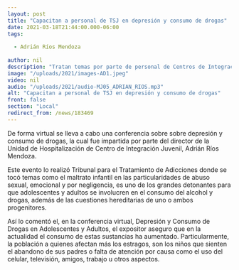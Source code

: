 ```yaml
---
layout: post
title: "Capacitan a personal de TSJ en depresión y consumo de drogas"
date: 2021-03-18T21:44:00.000-06:00
tags:
  
  - Adrián Ríos Mendoza
  
author: nil
description: "Tratan temas por parte de personal de Centros de Integración Juvenil"
image: "/uploads/2021/images-AD1.jpeg"
video: nil
audio: "/uploads/2021/audio-MJ05_ADRIAN_RIOS.mp3"
alt: "Capacitan a personal de TSJ en depresión y consumo de drogas"
front: false
section: "Local"
redirect_from: /news/183469
---
```


De forma virtual se lleva a cabo una conferencia sobre sobre depresión y consumo de drogas, la cual fue impartida por parte del director de la Unidad de Hospitalización de Centro de Integración Juvenil,  Adrián Ríos Mendoza.

Este evento lo realizó Tribunal para el Tratamiento de Adicciones donde se tocó temas como el maltrato infantil en las particularidades de abuso sexual, emocional y por negligencia, es uno de los grandes detonantes para que adolescentes y adultos se involucren en el consumo del alcohol y drogas, además de las cuestiones hereditarias de uno o ambos progenitores.

Así lo comentó el, en la conferencia virtual, Depresión y Consumo de Drogas en Adolescentes y Adultos, el expositor aseguro que en la actualidad el consumo de estas sustancias ha aumentado. Particularmente, la población a quienes afectan más los estragos, son los niños que sienten el abandono de sus padres o falta de atención por causa como el uso del celular, televisión, amigos, trabajo u otros aspectos.
